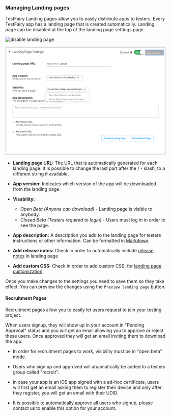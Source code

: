 ### Managing Landing pages

TestFairy Landing pages allow you to easily distribute apps to testers.
Every TestFairy app has a landing page that is created automatically.
Landing page can be disabled at the top of the landing page settings page.

![disable landing page](/img/landing-pages-on-off.png)


![landing page settings](/img/app_distribution/landing_pages/landing-page-fields.png)


* **Landing page URL:** The URL that is automatically generated for each landing page. It is possible to change the last part after the / - slash, to a different string if available.

* **App version:** Indicates which version of the app will be downloaded from the landing page.

* **Visability:**  
  * _Open Beta (Anyone can download)_ - Landing page is visible to anybody.
  * _Closed Beta (Testers required to login)_ - Users must log in in order to see the page.

* **App description:** A description you add to the landing page for testers instructions or other information. Can be formatted in <a href=https://guides.github.com/features/mastering-markdown/ target=_blank >Markdown</a>.

* **Add release notes:** Check in order to automatically include [release notes](/App_Distribution/Release_Notes.html) in landing page

* **Add custom CSS:**  Check in order to add custom CSS, for [landing page customization](https://docs.testfairy.com/FAQ/Landing_Page_Customization.html)


Once you make changes to the settings you need to save them so they take effect. You can preview the changes using the `Preview landing page` button.

#### Recruitment Pages

Recruitment pages allow you to easily let users request to join your testing project. 

When users signup, they will show up in your account in "Pending Apprvoal" status and you will get an email allowing you to approve or reject these users. Once approved they will get an email inviting them to download the app.

* In order for recruitment pages to work, visibility must be in "open beta" mode.

* Users who sign up and approved will atuamatically be added to a testers group called "recruit".

* in case your app is an iOS app signed with a ad-hoc certificate, users will first get an email asking them to register their device and only after they register, you will get an email with their UDID.

* It is possible to automatically approve all users who signup, please contact us to enable this option for your account.

 
